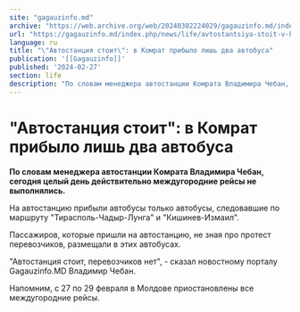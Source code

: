 ```yaml
---
site: "gagauzinfo.md"
archive: "https://web.archive.org/web/20240302224029/gagauzinfo.md/index.php/news/life/avtostantsiya-stoit-v-komrat-pribilo-lish-dva-avtobusa"
url: "https://gagauzinfo.md/index.php/news/life/avtostantsiya-stoit-v-komrat-pribilo-lish-dva-avtobusa"
language: ru
title: "\"Автостанция стоит\": в Комрат прибыло лишь два автобуса"
publication: '[[Gagauzinfo]]'
published: '2024-02-27'
section: life
description: "По словам менеджера автостанции Комрата Владимира Чебан, сегодня целый день действительно междугородние рейсы не выполнялись."
---
```


# "Автостанция стоит": в Комрат прибыло лишь два автобуса

**По словам менеджера автостанции Комрата Владимира Чебан, сегодня целый день действительно междугородние рейсы не выполнялись.**

На автостанцию прибыли автобусы только автобусы, следовавшие по маршруту "Тирасполь-Чадыр-Лунга" и "Кишинев-Измаил".

Пассажиров, которые пришли на автостанцию, не зная про протест перевозчиков, размещали в этих автобусах.

"Автостанция стоит, перевозчиков нет", - сказал новостному порталу Gagauzinfo.MD Владимир Чебан.

Напомним, с 27 по 29 февраля в Молдове приостановлены все междугородние рейсы.